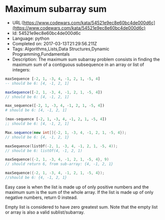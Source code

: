 # Maximum  subarray sum

 - URL:[https://www.codewars.com/kata/54521e9ec8e60bc4de000d6c](https://www.codewars.com/kata/54521e9ec8e60bc4de000d6c)
 - Id: 54521e9ec8e60bc4de000d6c
 - Language: python
 - Completed on: 2017-03-13T21:29:56.211Z
 - Tags: Algorithms,Lists,Data Structures,Dynamic Programming,Fundamentals
 - Description:
The maximum sum subarray problem consists in finding the maximum sum of a contiguous subsequence in an array or list of integers:

```haskell
maxSequence [-2, 1, -3, 4, -1, 2, 1, -5, 4]
-- should be 6: [4, -1, 2, 1]
```
```javascript
maxSequence([-2, 1, -3, 4, -1, 2, 1, -5, 4])
// should be 6: [4, -1, 2, 1]
```
```python
max_sequence([-2, 1, -3, 4, -1, 2, 1, -5, 4])
# should be 6: [4, -1, 2, 1]
```
```clojure
(max-sequence [-2, 1, -3, 4, -1, 2, 1, -5, 4])
;; should be 6: [4, -1, 2, 1]
```
```java
Max.sequence(new int[]{-2, 1, -3, 4, -1, 2, 1, -5, 4});
// should be 6: {4, -1, 2, 1}
```
```kotlin
maxSequence(listOf(-2, 1, -3, 4, -1, 2, 1, -5, 4));
// should be 6: listOf(4, -1, 2, 1)
```
```c
maxSequence({-2, 1, -3, 4, -1, 2, 1, -5, 4}, 9)
// should return 6, from sub-array: {4, -1, 2, 1}
```
```cpp
maxSequence({-2, 1, -3, 4, -1, 2, 1, -5, 4});
//should be 6: {4, -1, 2, 1}
```

Easy case is when the list is made up of only positive numbers and the maximum sum is the sum of the whole array. If the list is made up of only negative numbers, return 0 instead.

Empty list is considered to have zero greatest sum. Note that the empty list or array is also a valid sublist/subarray.

